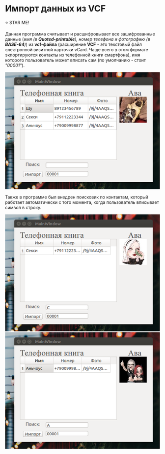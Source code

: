 # Импорт данных из VCF

:star: STAR ME!

Данная программа считывает и расшифровывает все зашифрованные данные (*имя (в **Quoted-printable**), номер телефона и фотографию (в **BASE-64**)*) из **vcf-файла** (расширение **VCF** - это текстовый файл электронной визитной карточки vCard. Чаще всего в этом формате экпортируются контакты из телефонной книги смартфона), имя которого пользователь может вписать сам (по умолчанию - стоит *"00001"*).

![Image](https://github.com/BeautifulDirt/vcf_import_contacts/blob/main/img1.png)

Также в программе был внедрен поисковик по контактам, который работает автоматически с того момента, когда пользователь вписывает символ в строку.

![Image](https://github.com/BeautifulDirt/vcf_import_contacts/blob/main/img2.png)
![Image](https://github.com/BeautifulDirt/vcf_import_contacts/blob/main/img3.png)
